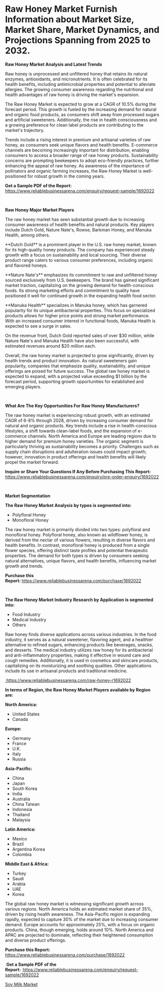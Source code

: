 <p><h1>Raw Honey Market Furnish Information about Market Size, Market Share, Market Dynamics, and Projections Spanning from 2025 to 2032.</h1></p><p><strong>Raw Honey Market Analysis and Latest Trends</strong></p>
<p><p>Raw honey is unprocessed and unfiltered honey that retains its natural enzymes, antioxidants, and micronutrients. It is often celebrated for its health benefits, including antimicrobial properties and potential to alleviate allergies. The growing consumer awareness regarding the nutritional and health advantages of raw honey is driving the market's expansion.</p><p>The Raw Honey Market is expected to grow at a CAGR of 10.5% during the forecast period. This growth is fueled by the increasing demand for natural and organic food products, as consumers shift away from processed sugars and artificial sweeteners. Additionally, the rise in health consciousness and a growing preference for clean label products are contributing to the market's trajectory.</p><p>Trends include a rising interest in premium and artisanal varieties of raw honey, as consumers seek unique flavors and health benefits. E-commerce channels are becoming increasingly important for distribution, enabling consumers to access a broader range of raw honey products. Sustainability concerns are prompting beekeepers to adopt eco-friendly practices, further enhancing the appeal of raw honey. As awareness of the importance of pollinators and organic farming increases, the Raw Honey Market is well-positioned for robust growth in the coming years.</p></p>
<p><strong>Get a Sample PDF of the Report:&nbsp;</strong> <a href="https://www.reliablebusinessarena.com/enquiry/request-sample/1692022?utm_campaign=2238&utm_medium=2&utm_source=Github&utm_content=ia&utm_term=14022025&utm_id=raw-honey">https://www.reliablebusinessarena.com/enquiry/request-sample/1692022</a></p>
<p>&nbsp;</p>
<p><strong>Raw Honey Major Market Players</strong></p>
<p><p>The raw honey market has seen substantial growth due to increasing consumer awareness of health benefits and natural products. Key players include Dutch Gold, Nature Nate's, Rowse, Barkman Honey, and Manuka Health, among others.</p><p>**Dutch Gold** is a prominent player in the U.S. raw honey market, known for its high-quality honey products. The company has experienced steady growth with a focus on sustainability and local sourcing. Their diverse product range caters to various consumer preferences, including organic and flavored honeys.</p><p>**Nature Nate's** emphasizes its commitment to raw and unfiltered honey sourced exclusively from U.S. beekeepers. The brand has gained significant market traction, capitalizing on the growing demand for health-conscious foods. Its strong marketing efforts and commitment to quality have positioned it well for continued growth in the expanding health food sector.</p><p>**Manuka Health** specializes in Manuka honey, which has garnered popularity for its unique antibacterial properties. This focus on specialized products allows for higher price points and strong market performance. With an increased consumer interest in functional foods, Manuka Health is expected to see a surge in sales.</p><p>On the revenue front, Dutch Gold reported sales of over $30 million, while Nature Nate's and Manuka Health have also been successful, with estimated revenues around $20 million each. </p><p>Overall, the raw honey market is projected to grow significantly, driven by health trends and product innovation. As natural sweeteners gain popularity, companies that emphasize quality, sustainability, and unique offerings are poised for future success. The global raw honey market is expected to expand, with a projected value exceeding $1 billion by the forecast period, supporting growth opportunities for established and emerging players.</p></p>
<p>&nbsp;</p>
<p><strong>What Are The Key Opportunities For Raw Honey Manufacturers?</strong></p>
<p><p>The raw honey market is experiencing robust growth, with an estimated CAGR of 6-8% through 2028, driven by increasing consumer demand for natural and organic products. Key trends include a rise in health-conscious lifestyles, a shift towards clean-label foods, and the expansion of e-commerce channels. North America and Europe are leading regions due to higher demand for premium honey varieties. The organic segment is particularly thriving as sustainability becomes a priority. Challenges such as supply chain disruptions and adulteration issues could impact growth; however, innovation in product offerings and health benefits will likely propel the market forward.</p></p>
<p><strong>Inquire or Share Your Questions If Any Before Purchasing This Report:</strong> <a href="https://www.reliablebusinessarena.com/enquiry/pre-order-enquiry/1692022?utm_campaign=2238&utm_medium=2&utm_source=Github&utm_content=ia&utm_term=14022025&utm_id=raw-honey">https://www.reliablebusinessarena.com/enquiry/pre-order-enquiry/1692022</a></p>
<p>&nbsp;</p>
<p><strong>Market Segmentation</strong></p>
<p><strong>The Raw Honey Market Analysis by types is segmented into:</strong></p>
<p><ul><li>Polyfloral Honey</li><li>Monofloral Honey</li></ul></p>
<p><p>The raw honey market is primarily divided into two types: polyfloral and monofloral honey. Polyfloral honey, also known as wildflower honey, is derived from the nectar of various flowers, resulting in diverse flavors and health benefits. In contrast, monofloral honey is produced from a single flower species, offering distinct taste profiles and potential therapeutic properties. The demand for both types is driven by consumers seeking natural alternatives, unique flavors, and health benefits, influencing market growth and trends.</p></p>
<p><strong>Purchase this Report:&nbsp;</strong><a href="https://www.reliablebusinessarena.com/purchase/1692022?utm_campaign=2238&utm_medium=2&utm_source=Github&utm_content=ia&utm_term=14022025&utm_id=raw-honey">https://www.reliablebusinessarena.com/purchase/1692022</a></p>
<p>&nbsp;</p>
<p><strong>The Raw Honey Market Industry Research by Application is segmented into:</strong></p>
<p><ul><li>Food Industry</li><li>Medical Industry</li><li>Others</li></ul></p>
<p><p>Raw honey finds diverse applications across various industries. In the food industry, it serves as a natural sweetener, flavoring agent, and a healthier alternative to refined sugars, enhancing products like beverages, snacks, and desserts. The medical industry utilizes raw honey for its antibacterial and anti-inflammatory properties, making it effective in wound care and cough remedies. Additionally, it is used in cosmetics and skincare products, capitalizing on its moisturizing and soothing qualities. Other applications include its use in artisanal products and traditional medicine.</p></p>
<p><a href="https://www.reliablebusinessarena.com/raw-honey-r1692022?utm_campaign=2238&utm_medium=2&utm_source=Github&utm_content=ia&utm_term=14022025&utm_id=raw-honey">&nbsp;https://www.reliablebusinessarena.com/raw-honey-r1692022</a></p>
<p><strong>In terms of Region, the Raw Honey Market Players available by Region are:</strong></p>
<p>
    <p> <strong> North America: </strong>
        <ul>
            <li>United States</li>
            <li>Canada</li>
        </ul>
        </p> 
    <p> <strong> Europe: </strong>
        <ul>
            <li>Germany</li>
            <li>France</li>
            <li>U.K.</li>
            <li>Italy</li>
            <li>Russia</li>
        </ul>
        </p> 
    <p> <strong> Asia-Pacific: </strong>
        <ul>
            <li>China</li>
            <li>Japan</li>
            <li>South Korea</li>
            <li>India</li>
            <li>Australia</li>
            <li>China Taiwan</li>
            <li>Indonesia</li>
            <li>Thailand</li>
            <li>Malaysia</li>
        </ul>
        </p> 
    <p> <strong> Latin America: </strong>
        <ul>
            <li>Mexico</li>
            <li>Brazil</li>
            <li>Argentina Korea</li>
            <li>Colombia</li>
        </ul>
        </p> 
    <p> <strong> Middle East & Africa: </strong>
        <ul>
            <li>Turkey</li>
            <li>Saudi</li>
            <li>Arabia</li>
            <li>UAE</li>
            <li>Korea</li>
        </ul>
    </p>
    </p>
<p><p>The global raw honey market is witnessing significant growth across various regions. North America holds an estimated market share of 35%, driven by rising health awareness. The Asia-Pacific region is expanding rapidly, expected to capture 30% of the market due to increasing consumer demand. Europe accounts for approximately 25%, with a focus on organic products. China, though emerging, holds around 10%. North America and APAC are projected to dominate, reflecting their heightened consumption and diverse product offerings.</p></p>
<p><strong>Purchase this Report: </strong><a href="https://www.reliablebusinessarena.com/purchase/1692022?utm_campaign=2238&utm_medium=2&utm_source=Github&utm_content=ia&utm_term=14022025&utm_id=raw-honey">https://www.reliablebusinessarena.com/purchase/1692022</a></p>
<p>&nbsp;<strong>Get a Sample PDF of the Report:&nbsp;&nbsp;</strong><a href="https://www.reliablebusinessarena.com/enquiry/request-sample/1692022?utm_campaign=2238&utm_medium=2&utm_source=Github&utm_content=ia&utm_term=14022025&utm_id=raw-honey">https://www.reliablebusinessarena.com/enquiry/request-sample/1692022</a></p>
<p><strong></strong></p>
<p><p><a href="https://github.com/manesros8/Market-Research-Report-List-1/blob/main/soy-milk-market.md?utm_campaign=2238&utm_medium=2&utm_source=Github&utm_content=ia&utm_term=14022025&utm_id=raw-honey">Soy Milk Market</a></p></p>